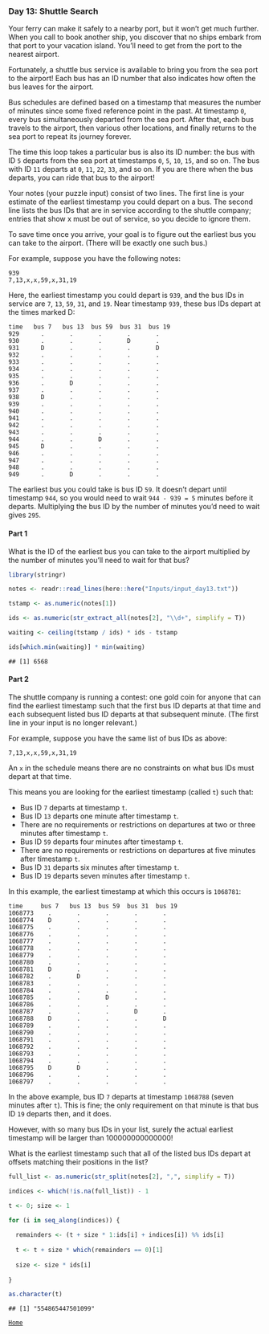 ### Day 13: Shuttle Search

Your ferry can make it safely to a nearby port, but it won’t get much
further. When you call to book another ship, you discover that no ships
embark from that port to your vacation island. You’ll need to get from
the port to the nearest airport.

Fortunately, a shuttle bus service is available to bring you from the
sea port to the airport! Each bus has an ID number that also indicates
how often the bus leaves for the airport.

Bus schedules are defined based on a timestamp that measures the number
of minutes since some fixed reference point in the past. At timestamp
`0`, every bus simultaneously departed from the sea port. After that,
each bus travels to the airport, then various other locations, and
finally returns to the sea port to repeat its journey forever.

The time this loop takes a particular bus is also its ID number: the bus
with ID `5` departs from the sea port at timestamps `0`, `5`, `10`,
`15`, and so on. The bus with ID `11` departs at `0`, `11`, `22`, `33`,
and so on. If you are there when the bus departs, you can ride that bus
to the airport!

Your notes (your puzzle input) consist of two lines. The first line is
your estimate of the earliest timestamp you could depart on a bus. The
second line lists the bus IDs that are in service according to the
shuttle company; entries that show x must be out of service, so you
decide to ignore them.

To save time once you arrive, your goal is to figure out the earliest
bus you can take to the airport. (There will be exactly one such bus.)

For example, suppose you have the following notes:

    939
    7,13,x,x,59,x,31,19

Here, the earliest timestamp you could depart is `939`, and the bus IDs
in service are `7`, `13`, `59`, `31`, and `19`. Near timestamp `939`,
these bus IDs depart at the times marked D:

    time   bus 7   bus 13  bus 59  bus 31  bus 19
    929      .       .       .       .       .
    930      .       .       .       D       .
    931      D       .       .       .       D
    932      .       .       .       .       .
    933      .       .       .       .       .
    934      .       .       .       .       .
    935      .       .       .       .       .
    936      .       D       .       .       .
    937      .       .       .       .       .
    938      D       .       .       .       .
    939      .       .       .       .       .
    940      .       .       .       .       .
    941      .       .       .       .       .
    942      .       .       .       .       .
    943      .       .       .       .       .
    944      .       .       D       .       .
    945      D       .       .       .       .
    946      .       .       .       .       .
    947      .       .       .       .       .
    948      .       .       .       .       .
    949      .       D       .       .       .

The earliest bus you could take is bus ID `59`. It doesn’t depart until
timestamp `944`, so you would need to wait `944 - 939 = 5` minutes
before it departs. Multiplying the bus ID by the number of minutes you’d
need to wait gives `295`.

#### Part 1

What is the ID of the earliest bus you can take to the airport
multiplied by the number of minutes you’ll need to wait for that bus?

``` r
library(stringr)

notes <- readr::read_lines(here::here("Inputs/input_day13.txt"))

tstamp <- as.numeric(notes[1])

ids <- as.numeric(str_extract_all(notes[2], "\\d+", simplify = T))

waiting <- ceiling(tstamp / ids) * ids - tstamp

ids[which.min(waiting)] * min(waiting) 
```

    ## [1] 6568

#### Part 2

The shuttle company is running a contest: one gold coin for anyone that
can find the earliest timestamp such that the first bus ID departs at
that time and each subsequent listed bus ID departs at that subsequent
minute. (The first line in your input is no longer relevant.)

For example, suppose you have the same list of bus IDs as above:

    7,13,x,x,59,x,31,19

An `x` in the schedule means there are no constraints on what bus IDs
must depart at that time.

This means you are looking for the earliest timestamp (called `t`) such
that:

-   Bus ID `7` departs at timestamp `t`.
-   Bus ID `13` departs one minute after timestamp `t`.
-   There are no requirements or restrictions on departures at two or
    three minutes after timestamp `t`.
-   Bus ID `59` departs four minutes after timestamp `t`.
-   There are no requirements or restrictions on departures at five
    minutes after timestamp `t`.
-   Bus ID `31` departs six minutes after timestamp `t`.
-   Bus ID `19` departs seven minutes after timestamp `t`.

In this example, the earliest timestamp at which this occurs is
`1068781`:

    time     bus 7   bus 13  bus 59  bus 31  bus 19
    1068773    .       .       .       .       .
    1068774    D       .       .       .       .
    1068775    .       .       .       .       .
    1068776    .       .       .       .       .
    1068777    .       .       .       .       .
    1068778    .       .       .       .       .
    1068779    .       .       .       .       .
    1068780    .       .       .       .       .
    1068781    D       .       .       .       .
    1068782    .       D       .       .       .
    1068783    .       .       .       .       .
    1068784    .       .       .       .       .
    1068785    .       .       D       .       .
    1068786    .       .       .       .       .
    1068787    .       .       .       D       .
    1068788    D       .       .       .       D
    1068789    .       .       .       .       .
    1068790    .       .       .       .       .
    1068791    .       .       .       .       .
    1068792    .       .       .       .       .
    1068793    .       .       .       .       .
    1068794    .       .       .       .       .
    1068795    D       D       .       .       .
    1068796    .       .       .       .       .
    1068797    .       .       .       .       .

In the above example, bus ID `7` departs at timestamp `1068788` (seven
minutes after `t`). This is fine; the only requirement on that minute is
that bus ID `19` departs then, and it does.

However, with so many bus IDs in your list, surely the actual earliest
timestamp will be larger than 100000000000000!

What is the earliest timestamp such that all of the listed bus IDs
depart at offsets matching their positions in the list?

``` r
full_list <- as.numeric(str_split(notes[2], ",", simplify = T))

indices <- which(!is.na(full_list)) - 1

t <- 0; size <- 1

for (i in seq_along(indices)) {
  
  remainders <- (t + size * 1:ids[i] + indices[i]) %% ids[i]
  
  t <- t + size * which(remainders == 0)[1]
  
  size <- size * ids[i]
  
}

as.character(t)
```

    ## [1] "554865447501099"

[`Home`](https://github.com/mnaR99/AdventOfCode2020)
